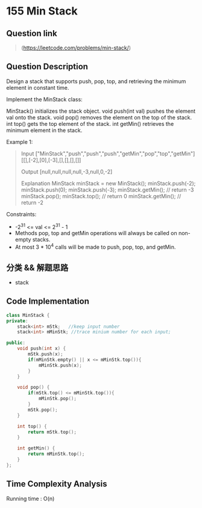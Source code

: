# 155 Min Stack

## Question link
> (https://leetcode.com/problems/min-stack/)

## Question Description
Design a stack that supports push, pop, top, and retrieving the minimum element in constant time.

Implement the MinStack class:

MinStack() initializes the stack object.
void push(int val) pushes the element val onto the stack.
void pop() removes the element on the top of the stack.
int top() gets the top element of the stack.
int getMin() retrieves the minimum element in the stack.

Example 1:
> Input
> ["MinStack","push","push","push","getMin","pop","top","getMin"]
> [[],[-2],[0],[-3],[],[],[],[]]
>
> Output
> [null,null,null,null,-3,null,0,-2]
>
> Explanation
> MinStack minStack = new MinStack();
> minStack.push(-2);
> minStack.push(0);
> minStack.push(-3);
> minStack.getMin(); // return -3
> minStack.pop();
> minStack.top();    // return 0
> minStack.getMin(); // return -2

Constraints:
- -2<sup>31</sup> <= val <= 2<sup>31</sup> - 1
- Methods pop, top and getMin operations will always be called on non-empty stacks.
- At most 3 * 10<sup>4</sup> calls will be made to push, pop, top, and getMin.

## 分类 && 解题思路
- stack

## Code Implementation
```c++
class MinStack {
private:
    stack<int> mStk;   //keep input number
    stack<int> mMinStk; //trace minium number for each input;

public:
    void push(int x) {
        mStk.push(x);
        if(mMinStk.empty() || x <= mMinStk.top()){
            mMinStk.push(x);
        }
    }

    void pop() {
        if(mStk.top() <= mMinStk.top()){
            mMinStk.pop();
        }
        mStk.pop();
    }

    int top() {
        return mStk.top();
    }

    int getMin() {
        return mMinStk.top();
    }
};
```

## Time Complexity Analysis
Running time  : O(n)
